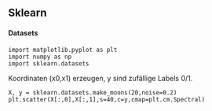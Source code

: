 ## Sklearn

#### Datasets

```
import matplotlib.pyplot as plt
import numpy as np
import sklearn.datasets

```

Koordinaten (x0,x1) erzeugen, y sind zufällige Labels 0/1.
```
X, y = sklearn.datasets.make_moons(20,noise=0.2)
plt.scatter(X[:,0],X[:,1],s=40,c=y,cmap=plt.cm.Spectral)
```